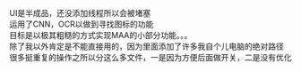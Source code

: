 UI是半成品，还没添加线程所以会被堵塞<br>
运用了CNN，OCR以做到寻找图标的功能<br>
目标是以极其粗糙的方式实现MAA的小部分功能。。。<br>
除了我以外肯定是不能直接用的，因为里面添加了许多我自个儿电脑的绝对路径<br>
很多挺重复的操作之所以分这么多文件，一是因为方便后面做开关，二是没有优化

